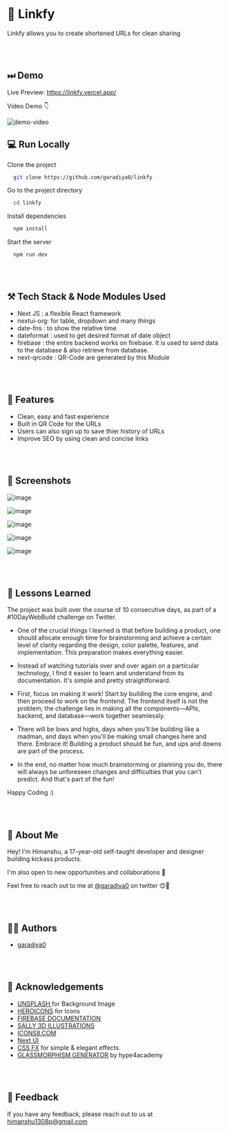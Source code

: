 
# 🔗 Linkfy

Linkfy allows you to create shortened URLs for clean sharing

<br>
<br>


## ⏭ Demo

Live Preview: https://linkfy.vercel.app/

Video Demo 👇

![demo-video](https://github.com/garadiya0/linkfy/assets/110885026/41b622da-0b01-433d-a143-6a8849694ee9)
## 💻 Run Locally

Clone the project

```bash
  git clone https://github.com/garadiya0/linkfy
```

Go to the project directory

```bash
  cd linkfy
```

Install dependencies

```bash
  npm install
```

Start the server

```bash
  npm run dev
```

<br>
<br>

## ⚒ Tech Stack & Node Modules Used

- Next JS :  a flexible React framework 
- nextui-org: for table, dropdown and many things
- date-fns : to show the relative time
- dateformat : used to get desired format of date object
- firebase : the entire backend works on firebase. It is used to send data to the database & also retrieve from database.
- next-qrcode : QR-Code are generated by this Module 



<br>
<br>

## 🎁 Features

- Clean, easy and fast experience
- Built in QR Code for the URLs
- Users can also sign up to save thier history of URLs
- Improve SEO by using clean and concise links

<br>
<br>

## 📸 Screenshots

![image](https://github.com/garadiya0/linkfy/assets/110885026/f48a7069-523b-4608-a1c2-b553382e4ae3)

![image](https://github.com/garadiya0/linkfy/assets/110885026/bf7cd62f-d1c2-4837-9675-dfbd97885a52)

![image](https://github.com/garadiya0/linkfy/assets/110885026/2dc84fdf-7035-4278-8259-7da95cd57137)

![image](https://github.com/garadiya0/linkfy/assets/110885026/dc8c7845-fa53-44e1-b0d3-767a76b7bfa7)

![image](https://github.com/garadiya0/linkfy/assets/110885026/d8589fe7-20d7-4119-9d63-cc1d0f6bf0e8)


<br>
<br>

## 🧠 Lessons Learned

The project was built over the course of 10 consecutive days, as part of a #10DayWebBuild challenge on Twitter.

- One of the crucial things I learned is that before building a product, one should allocate enough time for brainstorming and achieve a certain level of clarity regarding the design, color palette, features, and implementation. This preparation makes everything easier.

- Instead of watching tutorials over and over again on a particular technology, I find it easier to learn and understand from its documentation. It's simple and pretty straightforward.

- First, focus on making it work! Start by building the core engine, and then proceed to work on the frontend. The frontend itself is not the problem; the challenge lies in making all the components—APIs, backend, and database—work together seamlessly.

- There will be lows and highs, days when you'll be building like a madman, and days when you'll be making small changes here and there. Embrace it! Building a product should be fun, and ups and downs are part of the process.

- In the end, no matter how much brainstorming or planning you do, there will always be unforeseen changes and difficulties that you can't predict. And that's part of the fun!

Happy Coding :)


<br>
<br>

## 🚀 About Me
Hey! I'm Himanshu, a 17-year-old self-taught developer and designer building kickass products. 

I'm also open to new opportunities and collaborations 🌟

Feel free to reach out to me at [@garadiya0](https://twitter.com/garadiya0) on twitter 😊🙌


<br>
<br>

## 🙋‍♂️ Authors

- [garadiya0](https://www.github.com/garadiya0) 


<br>
<br>

## 🎈 Acknowledgements

 - [UNSPLASH ](https://unsplash.com/) for Background Image 
 - [HEROICONS](https://heroicons.com/) for Icons
 - [FIREBASE DOCUMENTATION](https://firebase.google.com/docs)
 - [SALLY 3D ILLUSTRATIONS](https://www.figma.com/community/file/890095002328610853)
 - [ICONS8.COM](https://icons8.com/)
 - [Next UI](https://nextui.org/) 
 - [CSS FX](https://cssfx.netlify.app/) for simple & elegant effects.
 - [GLASSMORPHISM GENERATOR](https://hype4.academy/tools/glassmorphism-generator) by hype4academy

<br>
<br>

## 💬 Feedback

If you have any feedback, please reach out to us at himanshu1308p@gmail.com

